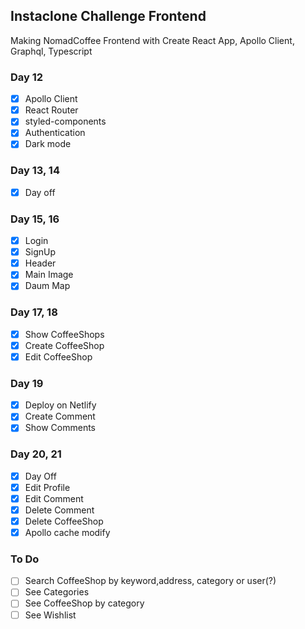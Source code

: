 ## Instaclone Challenge Frontend

Making NomadCoffee Frontend with Create React App, Apollo Client, Graphql, Typescript

### Day 12
- [x] Apollo Client
- [x] React Router
- [x] styled-components
- [x] Authentication
- [x] Dark mode

### Day 13, 14
- [x] Day off

### Day 15, 16
- [x] Login
- [x] SignUp
- [x] Header
- [x] Main Image
- [x] Daum Map

### Day 17, 18
- [x] Show CoffeeShops
- [x] Create CoffeeShop
- [x] Edit CoffeeShop

### Day 19
- [x] Deploy on Netlify
- [x] Create Comment
- [x] Show Comments

### Day 20, 21
- [x] Day Off
- [x] Edit Profile
- [x] Edit Comment
- [x] Delete Comment
- [x] Delete CoffeeShop
- [x] Apollo cache modify

### To Do
- [ ] Search CoffeeShop by keyword,address, category or user(?)
- [ ] See Categories
- [ ] See CoffeeShop by category
- [ ] See Wishlist